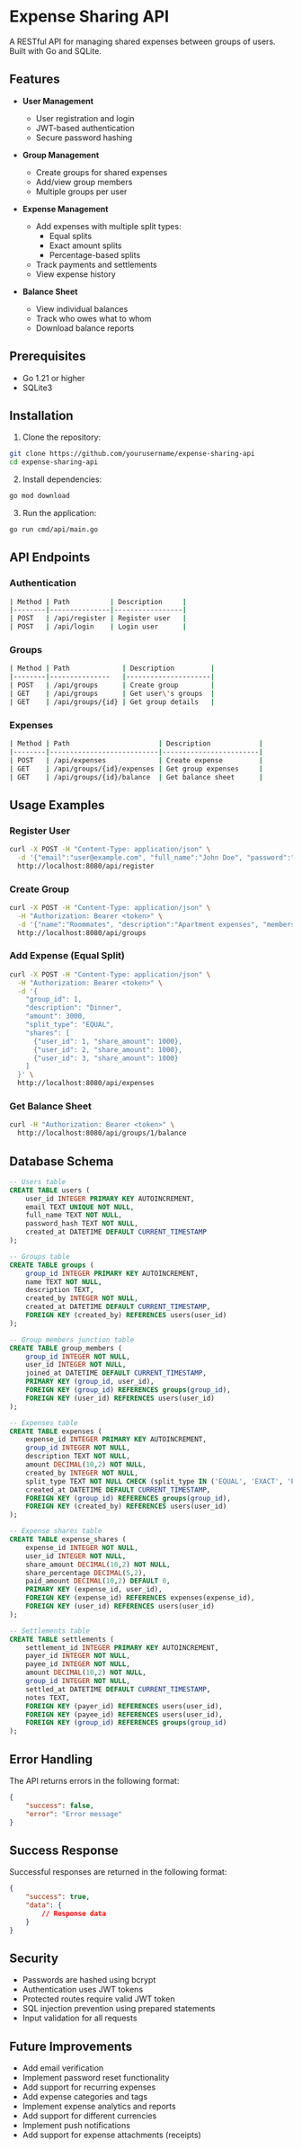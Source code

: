 # Expense Sharing API

A RESTful API for managing shared expenses between groups of users. Built with Go and SQLite.

## Features

- **User Management**
  - User registration and login
  - JWT-based authentication
  - Secure password hashing
  
- **Group Management**
  - Create groups for shared expenses
  - Add/view group members
  - Multiple groups per user
  
- **Expense Management**
  - Add expenses with multiple split types:
    - Equal splits
    - Exact amount splits
    - Percentage-based splits
  - Track payments and settlements
  - View expense history
  
- **Balance Sheet**
  - View individual balances
  - Track who owes what to whom
  - Download balance reports

## Prerequisites

- Go 1.21 or higher
- SQLite3

## Installation

1. Clone the repository:
```bash
git clone https://github.com/yourusername/expense-sharing-api
cd expense-sharing-api
```

2. Install dependencies:
```bash
go mod download
```

3. Run the application:
```bash
go run cmd/api/main.go
```

## API Endpoints

### Authentication
```bash
| Method | Path          | Description     |
|--------|---------------|-----------------|
| POST   | /api/register | Register user   |
| POST   | /api/login    | Login user      |
```
### Groups
```bash
| Method | Path             | Description         |
|--------|---------------   |---------------------|
| POST   | /api/groups      | Create group        |
| GET    | /api/groups      | Get user\'s groups  |
| GET    | /api/groups/{id} | Get group details   |
```
### Expenses
```bash
| Method | Path                      | Description            |
|--------|---------------------------|------------------------|
| POST   | /api/expenses             | Create expense         |
| GET    | /api/groups/{id}/expenses | Get group expenses     |
| GET    | /api/groups/{id}/balance  | Get balance sheet      |
```
## Usage Examples

### Register User
```bash
curl -X POST -H "Content-Type: application/json" \
  -d '{"email":"user@example.com", "full_name":"John Doe", "password":"password123"}' \
  http://localhost:8080/api/register
```

### Create Group
```bash
curl -X POST -H "Content-Type: application/json" \
  -H "Authorization: Bearer <token>" \
  -d '{"name":"Roommates", "description":"Apartment expenses", "members":[1,2,3]}' \
  http://localhost:8080/api/groups
```

### Add Expense (Equal Split)
```bash
curl -X POST -H "Content-Type: application/json" \
  -H "Authorization: Bearer <token>" \
  -d '{
    "group_id": 1,
    "description": "Dinner",
    "amount": 3000,
    "split_type": "EQUAL",
    "shares": [
      {"user_id": 1, "share_amount": 1000},
      {"user_id": 2, "share_amount": 1000},
      {"user_id": 3, "share_amount": 1000}
    ]
  }' \
  http://localhost:8080/api/expenses
```

### Get Balance Sheet
```bash
curl -H "Authorization: Bearer <token>" \
  http://localhost:8080/api/groups/1/balance
```

## Database Schema

```sql
-- Users table
CREATE TABLE users (
    user_id INTEGER PRIMARY KEY AUTOINCREMENT,
    email TEXT UNIQUE NOT NULL,
    full_name TEXT NOT NULL,
    password_hash TEXT NOT NULL,
    created_at DATETIME DEFAULT CURRENT_TIMESTAMP
);

-- Groups table
CREATE TABLE groups (
    group_id INTEGER PRIMARY KEY AUTOINCREMENT,
    name TEXT NOT NULL,
    description TEXT,
    created_by INTEGER NOT NULL,
    created_at DATETIME DEFAULT CURRENT_TIMESTAMP,
    FOREIGN KEY (created_by) REFERENCES users(user_id)
);

-- Group members junction table
CREATE TABLE group_members (
    group_id INTEGER NOT NULL,
    user_id INTEGER NOT NULL,
    joined_at DATETIME DEFAULT CURRENT_TIMESTAMP,
    PRIMARY KEY (group_id, user_id),
    FOREIGN KEY (group_id) REFERENCES groups(group_id),
    FOREIGN KEY (user_id) REFERENCES users(user_id)
);

-- Expenses table
CREATE TABLE expenses (
    expense_id INTEGER PRIMARY KEY AUTOINCREMENT,
    group_id INTEGER NOT NULL,
    description TEXT NOT NULL,
    amount DECIMAL(10,2) NOT NULL,
    created_by INTEGER NOT NULL,
    split_type TEXT NOT NULL CHECK (split_type IN ('EQUAL', 'EXACT', 'PERCENTAGE')),
    created_at DATETIME DEFAULT CURRENT_TIMESTAMP,
    FOREIGN KEY (group_id) REFERENCES groups(group_id),
    FOREIGN KEY (created_by) REFERENCES users(user_id)
);

-- Expense shares table
CREATE TABLE expense_shares (
    expense_id INTEGER NOT NULL,
    user_id INTEGER NOT NULL,
    share_amount DECIMAL(10,2) NOT NULL,
    share_percentage DECIMAL(5,2),
    paid_amount DECIMAL(10,2) DEFAULT 0,
    PRIMARY KEY (expense_id, user_id),
    FOREIGN KEY (expense_id) REFERENCES expenses(expense_id),
    FOREIGN KEY (user_id) REFERENCES users(user_id)
);

-- Settlements table
CREATE TABLE settlements (
    settlement_id INTEGER PRIMARY KEY AUTOINCREMENT,
    payer_id INTEGER NOT NULL,
    payee_id INTEGER NOT NULL,
    amount DECIMAL(10,2) NOT NULL,
    group_id INTEGER NOT NULL,
    settled_at DATETIME DEFAULT CURRENT_TIMESTAMP,
    notes TEXT,
    FOREIGN KEY (payer_id) REFERENCES users(user_id),
    FOREIGN KEY (payee_id) REFERENCES users(user_id),
    FOREIGN KEY (group_id) REFERENCES groups(group_id)
);
```

## Error Handling

The API returns errors in the following format:
```json
{
    "success": false,
    "error": "Error message"
}
```

## Success Response

Successful responses are returned in the following format:
```json
{
    "success": true,
    "data": {
        // Response data
    }
}
```

## Security

- Passwords are hashed using bcrypt
- Authentication uses JWT tokens
- Protected routes require valid JWT token
- SQL injection prevention using prepared statements
- Input validation for all requests

## Future Improvements

- Add email verification
- Implement password reset functionality
- Add support for recurring expenses
- Add expense categories and tags
- Implement expense analytics and reports
- Add support for different currencies
- Implement push notifications
- Add support for expense attachments (receipts)
